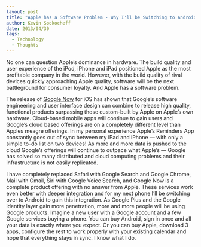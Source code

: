 ```yaml
---
layout: post
title: "Apple has a Software Problem - Why I'll be Switching to Android"
author: Kevin Sookocheff
date: 2013/04/30
tags:
  - Technology
  - Thoughts
---
```


No one can question Apple’s dominance in hardware. The build quality and user experience of the iPod, iPhone and iPad positioned Apple as the most profitable company in the world. However, with the build quality of rival devices quickly approaching Apple quality, software will be the next battleground for consumer loyalty. And Apple has a software problem.

The release of [Google Now][1] for iOS has shown that Google’s software engineering and user interface design can combine to release high quality, functional products surpassing those custom-built by Apple on Apple’s own hardware. Cloud-based mobile apps will continue to gain users and Google’s cloud based offerings are on a completely different level than Apples meagre offerings. In my personal experience Apple’s Reminders App constantly goes out of sync between my iPad and iPhone — with only a simple to-do list on two devices! As more and more data is pushed to the cloud Google’s offerings will continue to outpace what Apple’s — Google has solved so many distributed and cloud computing problems and their infrastructure is not easily replicated.

 [1]: http://googleblog.blogspot.ca/2013/04/google-now-on-your-iphone-and-ipad-with.html

I have completely replaced Safari with Google Search and Google Chrome, Mail with Gmail, Siri with Google Voice Search, and Google Now is a complete product offering with no answer from Apple. These services work even better with deeper integration and for my next phone I’ll be switching over to Android to gain this integration. As Google Plus and the Google identity layer gain more penetration, more and more people will be using Google products. Imagine a new user with a Google account and a few Google services buying a phone. You can buy Android, sign in once and all your data is exactly where you expect. Or you can buy Apple, download 3 apps, configure the rest to work properly with your existing calendar and hope that everything stays in sync. I know what I do.
